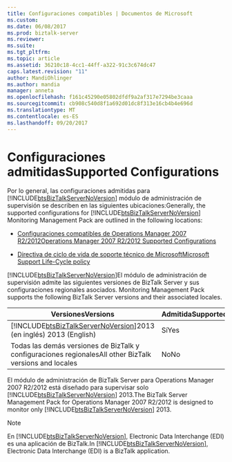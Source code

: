 ```yaml
---
title: Configuraciones compatibles | Documentos de Microsoft
ms.custom: 
ms.date: 06/08/2017
ms.prod: biztalk-server
ms.reviewer: 
ms.suite: 
ms.tgt_pltfrm: 
ms.topic: article
ms.assetid: 36210c18-4cc1-44ff-a322-91c3c674dc47
caps.latest.revision: "11"
author: MandiOhlinger
ms.author: mandia
manager: anneta
ms.openlocfilehash: f161c45290e05802dfdf9a2af317e7294be3caaa
ms.sourcegitcommit: cb908c540d8f1a692d01dc8f313e16cb4b4e696d
ms.translationtype: MT
ms.contentlocale: es-ES
ms.lasthandoff: 09/20/2017
---
```

# <a name="supported-configurations"></a><span data-ttu-id="51579-102">Configuraciones admitidas</span><span class="sxs-lookup"><span data-stu-id="51579-102">Supported Configurations</span></span>
<span data-ttu-id="51579-103">Por lo general, las configuraciones admitidas para [!INCLUDE[btsBizTalkServerNoVersion](../includes/btsbiztalkservernoversion-md.md)] módulo de administración de supervisión se describen en las siguientes ubicaciones:</span><span class="sxs-lookup"><span data-stu-id="51579-103">Generally, the supported configurations for [!INCLUDE[btsBizTalkServerNoVersion](../includes/btsbiztalkservernoversion-md.md)] Monitoring Management Pack are outlined in the following locations:</span></span>  
  
-   [<span data-ttu-id="51579-104">Configuraciones compatibles de Operations Manager 2007 R2/2012</span><span class="sxs-lookup"><span data-stu-id="51579-104">Operations Manager 2007 R2/2012 Supported Configurations</span></span>](http://go.microsoft.com/fwlink/?LinkId=90676)  
  
-   [<span data-ttu-id="51579-105">Directiva de ciclo de vida de soporte técnico de Microsoft</span><span class="sxs-lookup"><span data-stu-id="51579-105">Microsoft Support Life-Cycle policy</span></span>](http://go.microsoft.com/fwlink/?LinkId=123820)  
  
 [!INCLUDE[btsBizTalkServerNoVersion](../includes/btsbiztalkservernoversion-md.md)]<span data-ttu-id="51579-106">El módulo de administración de supervisión admite las siguientes versiones de BizTalk Server y sus configuraciones regionales asociados.</span><span class="sxs-lookup"><span data-stu-id="51579-106"> Monitoring Management Pack supports the following BizTalk Server versions and their associated locales.</span></span>  
  
|<span data-ttu-id="51579-107">Versiones</span><span class="sxs-lookup"><span data-stu-id="51579-107">Versions</span></span>|<span data-ttu-id="51579-108">Admitida</span><span class="sxs-lookup"><span data-stu-id="51579-108">Supported</span></span>|  
|--------------|---------------|  
|[!INCLUDE[btsBizTalkServerNoVersion](../includes/btsbiztalkservernoversion-md.md)]<span data-ttu-id="51579-109">2013 (en inglés)</span><span class="sxs-lookup"><span data-stu-id="51579-109"> 2013 (English)</span></span>|<span data-ttu-id="51579-110">Sí</span><span class="sxs-lookup"><span data-stu-id="51579-110">Yes</span></span>|  
|<span data-ttu-id="51579-111">Todas las demás versiones de BizTalk y configuraciones regionales</span><span class="sxs-lookup"><span data-stu-id="51579-111">All other BizTalk versions and locales</span></span>|<span data-ttu-id="51579-112">No</span><span class="sxs-lookup"><span data-stu-id="51579-112">No</span></span>|  
  
 <span data-ttu-id="51579-113">El módulo de administración de BizTalk Server para Operations Manager 2007 R2/2012 está diseñado para supervisar solo [!INCLUDE[btsBizTalkServerNoVersion](../includes/btsbiztalkservernoversion-md.md)] 2013.</span><span class="sxs-lookup"><span data-stu-id="51579-113">The BizTalk Server Management Pack for Operations Manager 2007 R2/2012 is designed to monitor only [!INCLUDE[btsBizTalkServerNoVersion](../includes/btsbiztalkservernoversion-md.md)] 2013.</span></span>  
  
> [!NOTE]  
>  <span data-ttu-id="51579-114">En [!INCLUDE[btsBizTalkServerNoVersion](../includes/btsbiztalkservernoversion-md.md)], Electronic Data Interchange (EDI) es una aplicación de BizTalk.</span><span class="sxs-lookup"><span data-stu-id="51579-114">In [!INCLUDE[btsBizTalkServerNoVersion](../includes/btsbiztalkservernoversion-md.md)], Electronic Data Interchange (EDI) is a BizTalk application.</span></span>